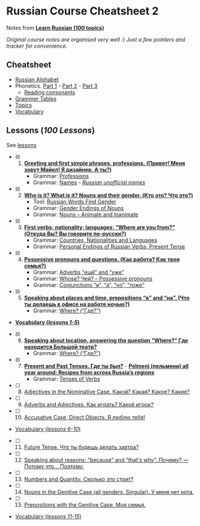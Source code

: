 # Russian Course Cheatsheet 2

 Notes from [**Learn Russian (100 topics)**](https://learnrussian.github.io/)

 *Original course notes are organised very well :) Just a few pointers and tracker for convenience.*

## Cheatsheet
- [Russian Alphabet](https://learnrussian.github.io/alphabet/)
- Phonetics. [Part 1](https://learnrussian.github.io/phonetics/) - [Part 2](https://learnrussian.github.io/phonetics/part-2/) - [Part 3](https://learnrussian.github.io/phonetics/part-3/)
    - [Reading consonants](https://github.com/hlltarakci/my_small_world_of_curiosity/blob/main/russian/russian_reading_consonants_cheatsheet.png) 
- [Grammer Tables](https://learnrussian.github.io/grammar-tables/)
- [Topics](https://learnrussian.github.io/topics/)
- [Vocabulary](https://learnrussian.github.io/vocabulary/)

## Lessons (*100 Lessons*)
See [lessons](https://learnrussian.github.io/lessons/)
- [x] 1. [**Greeting and first simple phrases, professions. (Привет! Меня зовут Майкл! Я дизайнер. А ты?)**](https://learnrussian.github.io/lessons/greeting-first-simple-phrases-professions/)
     - Grammar: [Professions](https://learnrussian.github.io/grammar-tables/professions/)
     - Grammar: [Names](https://learnrussian.github.io/grammar-tables/names/) - [*Russian unofficial names*](https://github.com/hlltarakci/my_small_world_of_curiosity/blob/main/russian/russian_unofficial_names_cheatsheet.png)
- [x] 2. [**Who is it? What is it? Nouns and their gender. (Кто это? Что это?)**](https://learnrussian.github.io/lessons/nouns-their-gender/)
     - Tool: [Russian Words Find Gender](https://www.russiantools.com/en/russian-words-find-what-gender-it-is)
     - Grammar: [Gender Endings of Nouns](https://learnrussian.github.io/grammar-tables/gender-endings-of-nouns/)
     - Grammar: [Nouns – Animate and Inanimate](https://learnrussian.github.io/grammar-tables/nouns-animate-and-inanimate/)
- [x] 3. [**First verbs; nationality; languages; “Where are you from?” (Откуда Вы? Вы говорите по-русски?)**](https://learnrussian.github.io/lessons/first-verbs-nationality/)
     - Grammar: [Countries, Nationalities and Languages](https://learnrussian.github.io/grammar-tables/countries-nationalities-and-languages/)
     - Grammar: [Personal Endings of Russian Verbs, Present Tense](https://learnrussian.github.io/grammar-tables/personal-endings-of-russian-verbs/) 
- [x] 4. [**Possessive pronouns and questions. (Как работа? Как твоя семья?)**](https://learnrussian.github.io/lessons/possessive-pronouns-questions/)
     - Grammar: [Adverbs “ещё” and “уже”](https://learnrussian.github.io/grammar-tables/adverbs-eshhyo-and-uzhe/)
     - Grammar: [Whose? Чей? – Possessive pronouns](https://learnrussian.github.io/grammar-tables/possessive-pronouns/)
     - Grammar: [Conjunctions “и”, “а”, “но”, “тоже”](https://learnrussian.github.io/grammar-tables/conjunctions/)
- [x] 5. [**Speaking about places and time, prepositions “в” and “на”. (Что ты делаешь в офисе на работе ночью?)**](https://learnrussian.github.io/lessons/speaking-places-time-prepositions/)
     - Grammar: [Where? (“Где?”)](https://learnrussian.github.io/grammar-tables/where/)
- [**Vocabulary (*lessons 1-5*)**](https://learnrussian.github.io/vocabulary/lesson-1-5/)
- [x] 6. [**Speaking about location, answering the question “Where?” Где находится Большой театр?**](https://learnrussian.github.io/lessons/speaking-location/)
     - Grammar: [Where? (“Где?”)](https://learnrussian.github.io/grammar-tables/where/)
- [x] 7. [**Present and Past Tenses. Где ты был?**](https://learnrussian.github.io/lessons/present-past-tenses/) - [**Pelmeni (пельмени) all year around: Recipes from across Russia’s regions**](https://www.rbth.com/russian-kitchen/327602-pelmeni-all-year-russian--regions-recipes)
     - Grammar: [Tenses of Verbs](https://learnrussian.github.io/grammar-tables/tenses-of-verbs/)
- [ ] 8. [Adjectives in the Nominative Case. Какой? Какая? Какое? Какие?](https://learnrussian.github.io/lessons/adjectives-nominative-case/)
- [ ] 9. [Adverbs and Adjectives. Как играть? Какой игрок?](https://learnrussian.github.io/lessons/adverbs-adjectives/)
- [ ] 10. [Accusative Case, Direct Objects. Я люблю тебя!](https://learnrussian.github.io/lessons/accusative-case-direct-objects/)
- [Vocabulary (*lessons 6-10*)](https://learnrussian.github.io/vocabulary/lesson-6-10/)
- [ ] 11. [Future Tense. Что ты будешь делать завтра?](https://learnrussian.github.io/lessons/future-tense/)
- [ ] 12. [Speaking about reasons: “because” and “that's why”. Почему? — Потому что… Поэтому.](https://learnrussian.github.io/lessons/speaking-about-reasons-because-and-thats-why/)
- [ ] 13. [Numbers and Quantity. Сколько это стоит?](https://learnrussian.github.io/lessons/numbers-quantity/)
- [ ] 14. [Nouns in the Genitive Case (all genders, Singular). У меня нет кота.](https://learnrussian.github.io/lessons/nouns-in-genitive-case/)
- [ ] 15. [Prepositions with the Genitive Case. Моя семья.](https://learnrussian.github.io/lessons/prepositions-genitive-case/)
- [Vocabulary (*lessons 11-15*)](https://learnrussian.github.io/vocabulary/lesson-11-15/)
      




